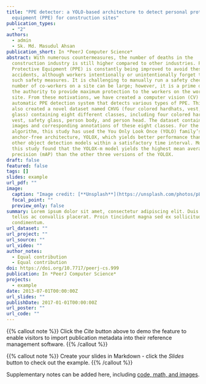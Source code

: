 ```yaml
---
title: "PPE detector: a YOLO-based architecture to detect personal protective
  equipment (PPE) for construction sites"
publication_types:
  - "2"
authors:
  - admin
  - Sk. Md. Masudul Ahsan
publication_short: In *PeerJ Computer Science*
abstract: With numerous countermeasures, the number of deaths in the
  construction industry is still higher compared to other industries. Personal
  Protective Equipment (PPE) is constantly being improved to avoid these
  accidents, although workers intentionally or unintentionally forget to use
  such safety measures. It is challenging to manually run a safety check as the
  number of co-workers on a site can be large; however, it is a prime duty of
  the authority to provide maximum protection to the workers on the working
  site. From these motivations, we have created a computer vision (CV) based
  automatic PPE detection system that detects various types of PPE. This study
  also created a novel dataset named CHVG (four colored hardhats, vest, safety
  glass) containing eight different classes, including four colored hardhats,
  vest, safety glass, person body, and person head. The dataset contains 1,699
  images and corresponding annotations of these eight classes. For the detection
  algorithm, this study has used the You Only Look Once (YOLO) family’s
  anchor-free architecture, YOLOX, which yields better performance than the
  other object detection models within a satisfactory time interval. Moreover,
  this study found that the YOLOX-m model yields the highest mean average
  precision (mAP) than the other three versions of the YOLOX.
draft: false
featured: false
tags: []
slides: example
url_pdf: ""
image:
  caption: "Image credit: [**Unsplash**](https://unsplash.com/photos/pLCdAaMFLTE)"
  focal_point: ""
  preview_only: false
summary: Lorem ipsum dolor sit amet, consectetur adipiscing elit. Duis posuere
  tellus ac convallis placerat. Proin tincidunt magna sed ex sollicitudin
  condimentum.
url_dataset: ""
url_project: ""
url_source: ""
url_video: ""
author_notes:
  - Equal contribution
  - Equal contribution
doi: https://doi.org/10.7717/peerj-cs.999
publication: In *PeerJ Computer Science*
projects:
  - example
date: 2013-07-01T00:00:00Z
url_slides: ""
publishDate: 2017-01-01T00:00:00Z
url_poster: ""
url_code: ""
---
```


{{% callout note %}}
Click the _Cite_ button above to demo the feature to enable visitors to import publication metadata into their reference management software.
{{% /callout %}}

{{% callout note %}}
Create your slides in Markdown - click the _Slides_ button to check out the example.
{{% /callout %}}

Supplementary notes can be added here, including [code, math, and images](https://wowchemy.com/docs/writing-markdown-latex/).
